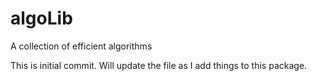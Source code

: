 # algoLib
A collection of efficient algorithms

This is initial commit. Will update the file as I add things to this package.